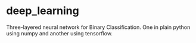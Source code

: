 # deep_learning

Three-layered neural network for Binary Classification. One in plain python using numpy and another using tensorflow.
